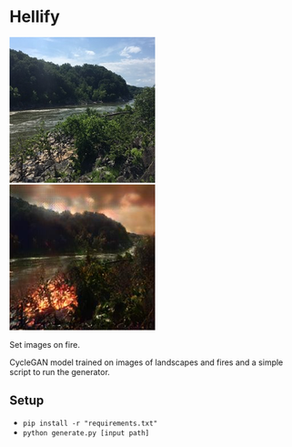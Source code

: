 # Hellify

![Original](sample/river.jpg)
![Fake](sample/river_out.jpg)

Set images on fire.

CycleGAN model trained on images of landscapes and fires and a simple script to run the generator.

## Setup
  - `pip install -r "requirements.txt"`
  - `python generate.py [input path]`